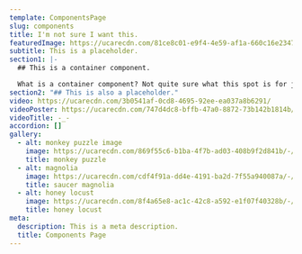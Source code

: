 ```yaml
---
template: ComponentsPage
slug: components
title: I'm not sure I want this.
featuredImage: https://ucarecdn.com/81ce8c01-e9f4-4e59-af1a-660c16e2347a/-/preview/-/enhance/100/
subtitle: This is a placeholder.
section1: |-
  ## This is a container component.

  What is a container component? Not quite sure what this spot is for just yet.
section2: "## This is also a placeholder."
video: https://ucarecdn.com/3b0541af-0cd8-4695-92ee-ea037a8b6291/
videoPoster: https://ucarecdn.com/747d4dc8-bffb-47a0-8872-73b142b1814b/-/preview/-/enhance/100/
videoTitle: -_-
accordion: []
gallery:
  - alt: monkey puzzle image
    image: https://ucarecdn.com/869f55c6-b1ba-4f7b-ad03-408b9f2d841b/-/preview/-/enhance/100/
    title: monkey puzzle
  - alt: magnolia
    image: https://ucarecdn.com/cdf4f91a-dd4e-4191-ba2d-7f55a940087a/-/preview/-/enhance/100/
    title: saucer magnolia
  - alt: honey locust
    image: https://ucarecdn.com/8f4a65e8-ac1c-42c8-a592-e1f07f40328b/-/preview/-/enhance/100/
    title: honey locust
meta:
  description: This is a meta description.
  title: Components Page
---
```

